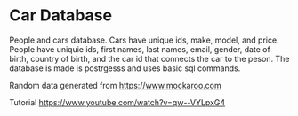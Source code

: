 # Car Database
People and cars database. Cars have unique ids, make, model, and price. People have uniquie ids, first names, last names, email, gender, date of birth, country of birth, and the car id that connects the car to the peson. The database is made is postrgesss and uses basic sql commands.

Random data generated from https://www.mockaroo.com

Tutorial https://www.youtube.com/watch?v=qw--VYLpxG4

